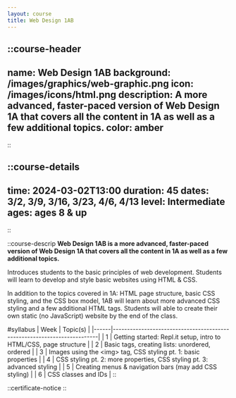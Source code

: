 ```yaml
---
layout: course
title: Web Design 1AB
---
```

::course-header
---
name: Web Design 1AB
background: /images/graphics/web-graphic.png
icon: /images/icons/html.png
description: A more advanced, faster-paced version of Web Design 1A that covers all the content in 1A as well as a few additional topics.
color: amber
---
::

::course-details
---
time: 2024-03-02T13:00
duration: 45
dates: 3/2, 3/9, 3/16, 3/23, 4/6, 4/13
level: Intermediate
ages: ages 8 & up
---
::


::course-descrip
**Web Design 1AB is a more advanced, faster-paced version of Web Design 1A that covers all the content in 1A as well as a few additional topics.**

Introduces students to the basic principles of web development. Students will learn to develop and style basic websites using HTML & CSS.

In addition to the topics covered in 1A: HTML page structure, basic CSS styling, and the CSS box model, 1AB will learn about more advanced CSS styling and a few additional HTML tags. Students will able to create their own static (no JavaScript) website by the end of the class.

#syllabus
| Week | Topic(s)                                                                |
|------|-------------------------------------------------------------------------|
| 1    | Getting started: Repl.it setup, intro to HTML/CSS, page structure       |
| 2    | Basic tags, creating lists: unordered, ordered                          |
| 3    | Images using the \<img> tag, CSS styling pt. 1: basic properties         |
| 4    | CSS styling pt. 2: more properties, CSS styling pt. 3: advanced styling |
| 5    | Creating menus & navigation bars (may add CSS styling)                  |
| 6    | CSS classes and IDs                                                     |
::

::certificate-notice
::